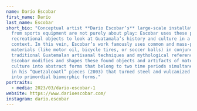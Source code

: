 ```yaml
---
name: Darío Escobar
first_name: Darío
last_name: Escobar
short_bio: "Conceptual artist **Dario Escobar’s** large-scale installations made
  from sports equipment are not purely about play: Escobar uses these popular
  recreational objects to look at Guatamala’s history and culture in a global
  context. In this vein, Escobar’s work famously uses common and mass-produced
  materials (like motor oil, bicycle tires, or soccer balls) in conjunction with
  traditional Guatemalan artisanal techniques and mythological references.
  Escobar modifies and shapes these found objects and artifacts of material
  culture into abstract forms that belong to two time periods simultaneously, as
  in his “Quetzalcoatl” pieces (2003) that turned steel and vulcanized rubber
  into primordial biomorphic forms."
portraits:
  - media: 2023/03/dario-escobar-1
website: https://www.darioescobar.com/
instagram: dario.escobar
---
```

